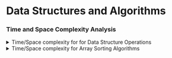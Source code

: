 # Data Structures and Algorithms

### Time and Space Complexity Analysis

<details>
  <summary>Time/Space complexity for for Data Structure Operations</summary>
    <br/>
    <img src="https://i.ibb.co/nPzw2nY/image.png" />
</details>

<details>
  <summary>Time/Space complexity for Array Sorting Algorithms</summary>
    <br/>
    <img src="https://i.ibb.co/xCH9sSC/image.png" />
</details>
